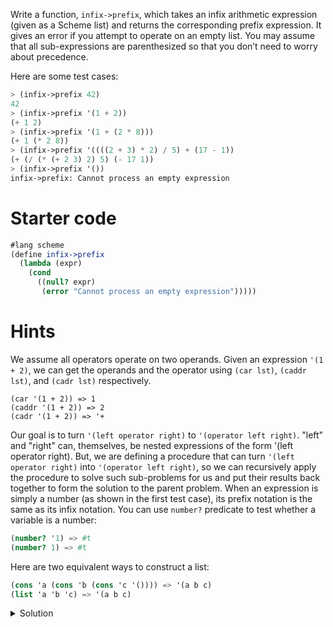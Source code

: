 Write a function, `infix->prefix`, which takes an infix arithmetic expression
(given as a Scheme list) and returns the corresponding prefix expression.
It gives an error if you attempt to operate on an empty list.
You may assume that all sub-expressions are parenthesized so that you don’t
need to worry about precedence.

Here are some test cases:
```scheme
> (infix->prefix 42)
42
> (infix->prefix '(1 + 2))
(+ 1 2)
> (infix->prefix '(1 + (2 * 8)))
(+ 1 (* 2 8))
> (infix->prefix '((((2 + 3) * 2) / 5) + (17 - 1))
(+ (/ (* (+ 2 3) 2) 5) (- 17 1))
> (infix->prefix '())
infix->prefix: Cannot process an empty expression
```

# Starter code
```scheme
#lang scheme
(define infix->prefix
  (lambda (expr)
    (cond
      ((null? expr)
       (error "Cannot process an empty expression")))))
```

# Hints
We assume all operators operate on two operands. Given an expression `'(1 + 2)`, we can get the operands and the operator using `(car lst)`, `(caddr lst)`, and `(cadr lst)` respectively.
```
(car '(1 + 2)) => 1
(caddr '(1 + 2)) => 2
(cadr '(1 + 2)) => '+
```

Our goal is to turn `'(left operator right)` to `'(operator left right)`. "left" and "right" can, themselves, be nested expressions of the form '(left operator right). But, we are defining a procedure that can turn `'(left operator right)` into `'(operator left right)`, so we can recursively apply the procedure to solve such sub-problems for us and put their results back together to form the solution to the parent problem. When an expression is simply a number (as shown in the first test case), its prefix notation is the same as its infix notation. You can use `number?` predicate to test whether a variable is a number:
```scheme
(number? '1) => #t
(number? 1) => #t
```

Here are two equivalent ways to construct a list:
```scheme
(cons 'a (cons 'b (cons 'c '()))) => '(a b c)
(list 'a 'b 'c) => '(a b c)
```

<details>
<summary>Solution</summary>

```scheme
(define infix->prefix
  (lambda (expr)
    (cond
      ((null? expr)
       (error "Cannot process an empty expression"))
      ((number? expr) expr)
      (else
       (list (cadr expr)                        ; operator
             (infix->prefix (car expr))         ; left
             (infix->prefix (caddr expr)))))))  ; right
(infix->prefix 42)
(infix->prefix '(1 + 2))
(infix->prefix '(1 + (2 * 8)))
(infix->prefix '((((2 + 3) * 2) / 5) + (17 - 1)))
(infix->prefix '())
```
</details>